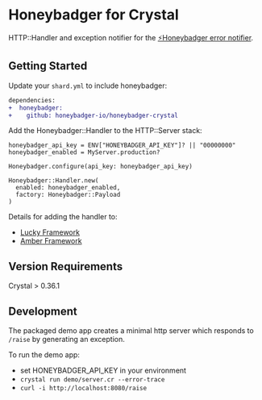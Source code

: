 # Honeybadger for Crystal

HTTP::Handler and exception notifier for the [⚡Honeybadger error notifier](https://www.honeybadger.io/).

## Getting Started

Update your `shard.yml` to include honeybadger:

```diff
dependencies:
+  honeybadger:
+    github: honeybadger-io/honeybadger-crystal
```

Add the Honeybadger::Handler to the HTTP::Server stack:

```crystal
honeybadger_api_key = ENV["HONEYBADGER_API_KEY"]? || "00000000"
honeybadger_enabled = MyServer.production?

Honeybadger.configure(api_key: honeybadger_api_key)

Honeybadger::Handler.new(
  enabled: honeybadger_enabled,
  factory: Honeybadger::Payload
)
```

Details for adding the handler to:

- [Lucky Framework](https://luckyframework.org/guides/http-and-routing/http-handlers)
- [Amber Framework](https://docs.amberframework.org/amber/guides/routing/pipelines#sharing-pipelines)

## Version Requirements

Crystal > 0.36.1

## Development

The packaged demo app creates a minimal http server which responds to `/raise` by generating an exception.

To run the demo app:

- set HONEYBADGER_API_KEY in your environment
- `crystal run demo/server.cr --error-trace`
- `curl -i http://localhost:8080/raise`
